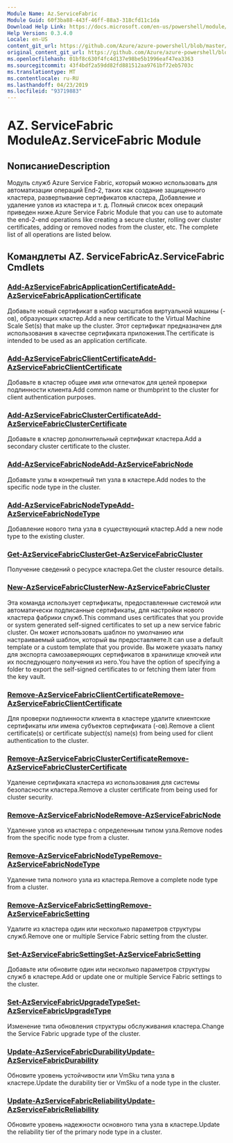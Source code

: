 ```yaml
---
Module Name: Az.ServiceFabric
Module Guid: 60f3ba88-443f-46ff-88a3-318cfd11c1da
Download Help Link: https://docs.microsoft.com/en-us/powershell/module/az.servicefabric
Help Version: 0.3.4.0
Locale: en-US
content_git_url: https://github.com/Azure/azure-powershell/blob/master/src/ServiceFabric/ServiceFabric/help/Az.ServiceFabric.md
original_content_git_url: https://github.com/Azure/azure-powershell/blob/master/src/ServiceFabric/ServiceFabric/help/Az.ServiceFabric.md
ms.openlocfilehash: 01bf8c630f4fc4d137e98be5b1996eaf47ea3363
ms.sourcegitcommit: 43f4bdf2a59dd82fd881512aa9761bf72eb5703c
ms.translationtype: MT
ms.contentlocale: ru-RU
ms.lasthandoff: 04/23/2019
ms.locfileid: "93719883"
---
```

# <span data-ttu-id="f6820-101">AZ. ServiceFabric Module</span><span class="sxs-lookup"><span data-stu-id="f6820-101">Az.ServiceFabric Module</span></span>
## <span data-ttu-id="f6820-102">Nописание</span><span class="sxs-lookup"><span data-stu-id="f6820-102">Description</span></span>
<span data-ttu-id="f6820-103">Модуль служб Azure Service Fabric, который можно использовать для автоматизации операций End-2, таких как создание защищенного кластера, развертывание сертификатов кластера, Добавление и удаление узлов из кластера и т. д. Полный список всех операций приведен ниже.</span><span class="sxs-lookup"><span data-stu-id="f6820-103">Azure Service Fabric Module that you can use to automate the end-2-end operations like creating a secure cluster, rolling over cluster certificates, adding or removed nodes from the cluster, etc. The complete list of all operations are listed below.</span></span>

## <span data-ttu-id="f6820-104">Командлеты AZ. ServiceFabric</span><span class="sxs-lookup"><span data-stu-id="f6820-104">Az.ServiceFabric Cmdlets</span></span>
### [<span data-ttu-id="f6820-105">Add-AzServiceFabricApplicationCertificate</span><span class="sxs-lookup"><span data-stu-id="f6820-105">Add-AzServiceFabricApplicationCertificate</span></span>](Add-AzServiceFabricApplicationCertificate.md)
<span data-ttu-id="f6820-106">Добавьте новый сертификат в набор масштабов виртуальной машины (-ов), образующих кластер.</span><span class="sxs-lookup"><span data-stu-id="f6820-106">Add a new certificate to the Virtual Machine Scale Set(s) that make up the cluster.</span></span> <span data-ttu-id="f6820-107">Этот сертификат предназначен для использования в качестве сертификата приложения.</span><span class="sxs-lookup"><span data-stu-id="f6820-107">The certificate is intended to be used as an application certificate.</span></span>

### [<span data-ttu-id="f6820-108">Add-AzServiceFabricClientCertificate</span><span class="sxs-lookup"><span data-stu-id="f6820-108">Add-AzServiceFabricClientCertificate</span></span>](Add-AzServiceFabricClientCertificate.md)
<span data-ttu-id="f6820-109">Добавьте в кластер общее имя или отпечаток для целей проверки подлинности клиента.</span><span class="sxs-lookup"><span data-stu-id="f6820-109">Add common name or thumbprint to the cluster for client authentication purposes.</span></span>

### [<span data-ttu-id="f6820-110">Add-AzServiceFabricClusterCertificate</span><span class="sxs-lookup"><span data-stu-id="f6820-110">Add-AzServiceFabricClusterCertificate</span></span>](Add-AzServiceFabricClusterCertificate.md)
<span data-ttu-id="f6820-111">Добавьте в кластер дополнительный сертификат кластера.</span><span class="sxs-lookup"><span data-stu-id="f6820-111">Add a secondary cluster certificate to the cluster.</span></span>

### [<span data-ttu-id="f6820-112">Add-AzServiceFabricNode</span><span class="sxs-lookup"><span data-stu-id="f6820-112">Add-AzServiceFabricNode</span></span>](Add-AzServiceFabricNode.md)
<span data-ttu-id="f6820-113">Добавьте узлы в конкретный тип узла в кластере.</span><span class="sxs-lookup"><span data-stu-id="f6820-113">Add nodes to the specific node type in the cluster.</span></span>

### [<span data-ttu-id="f6820-114">Add-AzServiceFabricNodeType</span><span class="sxs-lookup"><span data-stu-id="f6820-114">Add-AzServiceFabricNodeType</span></span>](Add-AzServiceFabricNodeType.md)
<span data-ttu-id="f6820-115">Добавление нового типа узла в существующий кластер.</span><span class="sxs-lookup"><span data-stu-id="f6820-115">Add a new node type to the existing cluster.</span></span>

### [<span data-ttu-id="f6820-116">Get-AzServiceFabricCluster</span><span class="sxs-lookup"><span data-stu-id="f6820-116">Get-AzServiceFabricCluster</span></span>](Get-AzServiceFabricCluster.md)
<span data-ttu-id="f6820-117">Получение сведений о ресурсе кластера.</span><span class="sxs-lookup"><span data-stu-id="f6820-117">Get the cluster resource details.</span></span>

### [<span data-ttu-id="f6820-118">New-AzServiceFabricCluster</span><span class="sxs-lookup"><span data-stu-id="f6820-118">New-AzServiceFabricCluster</span></span>](New-AzServiceFabricCluster.md)
<span data-ttu-id="f6820-119">Эта команда использует сертификаты, предоставленные системой или автоматически подписанные сертификаты, для настройки нового кластера фабрики служб.</span><span class="sxs-lookup"><span data-stu-id="f6820-119">This command uses certificates that you provide or system generated self-signed certificates to set up a new service fabric cluster.</span></span> <span data-ttu-id="f6820-120">Он может использовать шаблон по умолчанию или настраиваемый шаблон, который вы предоставляете.</span><span class="sxs-lookup"><span data-stu-id="f6820-120">It can use a default template or a custom template that you provide.</span></span> <span data-ttu-id="f6820-121">Вы можете указать папку для экспорта самозаверяющих сертификатов в хранилище ключей или их последующего получения из него.</span><span class="sxs-lookup"><span data-stu-id="f6820-121">You have the option of specifying a folder to export the self-signed certificates to or fetching them later from the key vault.</span></span> 

### [<span data-ttu-id="f6820-122">Remove-AzServiceFabricClientCertificate</span><span class="sxs-lookup"><span data-stu-id="f6820-122">Remove-AzServiceFabricClientCertificate</span></span>](Remove-AzServiceFabricClientCertificate.md)
<span data-ttu-id="f6820-123">Для проверки подлинности клиента в кластере удалите клиентские сертификаты или имена субъектов сертификата (-ов).</span><span class="sxs-lookup"><span data-stu-id="f6820-123">Remove a client certificate(s) or certificate subject(s) name(s) from being used for client authentication to the cluster.</span></span>

### [<span data-ttu-id="f6820-124">Remove-AzServiceFabricClusterCertificate</span><span class="sxs-lookup"><span data-stu-id="f6820-124">Remove-AzServiceFabricClusterCertificate</span></span>](Remove-AzServiceFabricClusterCertificate.md)
<span data-ttu-id="f6820-125">Удаление сертификата кластера из использования для системы безопасности кластера.</span><span class="sxs-lookup"><span data-stu-id="f6820-125">Remove a cluster certificate from being used for cluster security.</span></span>

### [<span data-ttu-id="f6820-126">Remove-AzServiceFabricNode</span><span class="sxs-lookup"><span data-stu-id="f6820-126">Remove-AzServiceFabricNode</span></span>](Remove-AzServiceFabricNode.md)
<span data-ttu-id="f6820-127">Удаление узлов из кластера с определенным типом узла.</span><span class="sxs-lookup"><span data-stu-id="f6820-127">Remove nodes from the specific node type from a cluster.</span></span>

### [<span data-ttu-id="f6820-128">Remove-AzServiceFabricNodeType</span><span class="sxs-lookup"><span data-stu-id="f6820-128">Remove-AzServiceFabricNodeType</span></span>](Remove-AzServiceFabricNodeType.md)
<span data-ttu-id="f6820-129">Удаление типа полного узла из кластера.</span><span class="sxs-lookup"><span data-stu-id="f6820-129">Remove a complete node type from a cluster.</span></span>

### [<span data-ttu-id="f6820-130">Remove-AzServiceFabricSetting</span><span class="sxs-lookup"><span data-stu-id="f6820-130">Remove-AzServiceFabricSetting</span></span>](Remove-AzServiceFabricSetting.md)
<span data-ttu-id="f6820-131">Удалите из кластера один или несколько параметров структуры служб.</span><span class="sxs-lookup"><span data-stu-id="f6820-131">Remove one or multiple Service Fabric setting from the cluster.</span></span>

### [<span data-ttu-id="f6820-132">Set-AzServiceFabricSetting</span><span class="sxs-lookup"><span data-stu-id="f6820-132">Set-AzServiceFabricSetting</span></span>](Set-AzServiceFabricSetting.md)
<span data-ttu-id="f6820-133">Добавьте или обновите один или несколько параметров структуры служб в кластере.</span><span class="sxs-lookup"><span data-stu-id="f6820-133">Add or update one or multiple Service Fabric settings to the cluster.</span></span>

### [<span data-ttu-id="f6820-134">Set-AzServiceFabricUpgradeType</span><span class="sxs-lookup"><span data-stu-id="f6820-134">Set-AzServiceFabricUpgradeType</span></span>](Set-AzServiceFabricUpgradeType.md)
<span data-ttu-id="f6820-135">Изменение типа обновления структуры обслуживания кластера.</span><span class="sxs-lookup"><span data-stu-id="f6820-135">Change the Service Fabric upgrade type of the cluster.</span></span>

### [<span data-ttu-id="f6820-136">Update-AzServiceFabricDurability</span><span class="sxs-lookup"><span data-stu-id="f6820-136">Update-AzServiceFabricDurability</span></span>](Update-AzServiceFabricDurability.md)
<span data-ttu-id="f6820-137">Обновите уровень устойчивости или VmSku типа узла в кластере.</span><span class="sxs-lookup"><span data-stu-id="f6820-137">Update the durability tier or VmSku of a node type in the cluster.</span></span>

### [<span data-ttu-id="f6820-138">Update-AzServiceFabricReliability</span><span class="sxs-lookup"><span data-stu-id="f6820-138">Update-AzServiceFabricReliability</span></span>](Update-AzServiceFabricReliability.md)
<span data-ttu-id="f6820-139">Обновите уровень надежности основного типа узла в кластере.</span><span class="sxs-lookup"><span data-stu-id="f6820-139">Update the reliability tier of the primary node type in a cluster.</span></span>

